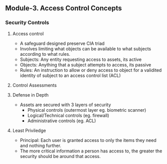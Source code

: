 ## Module-3. Access Control Concepts

### Security Controls
1. Access control 
	- A safeguard designed preserve CIA triad 
	- Involves limiting what objects can be available to what subjects according to what rules.
	- Subjects: Any entity requesting access to assets, its active
	- Objects: Anything that a subject attempts to access, its passive
	- Rules: An instruction to allow or deny access to object for a validited identity of subject to an access control list (ACL)
2. Control Assessments
3. Defense in Depth
	- Assets are secured with 3 layers of security
		- Physical controls (outermost layer eg. biometric scanner)
		- Logical/Technical controls (eg. firewall)
		- Administrative controls (eg. ACL)
	
4. Least Priviledge
	- Principal: Each user is granted access to only the items they need and nothing further.
	- The more critical information a person has access to, the greater the security should be around that access.

